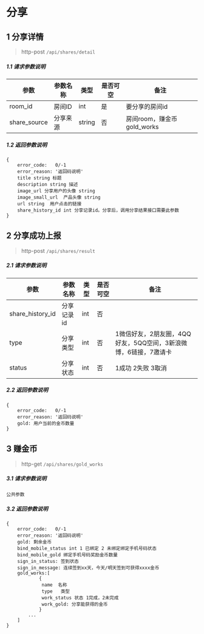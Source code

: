 # 分享

## 1 分享详情

> http-post ```/api/shares/detail```

##### 1.1 请求参数说明

|参数|参数名称|类型|是否可空|备注
|---|---|---|---|---
|room_id|房间ID|int|是|要分享的房间id|
|share_source|分享来源|string|否|房间room，赚金币gold_works|

##### 1.2 返回参数说明
```
{
    error_code:   0/-1  
    error_reason: '返回码说明'    
    title string 标题
    description string 描述
    image_url 分享用户的头像 string
    image_small_url  产品头像 string
    url string  用户点击的链接
    share_history_id int 分享记录id。分享后，调用分享结果接口需要此参数
}
```

## 2 分享成功上报 

> http-post ```/api/shares/result```

##### 2.1 请求参数说明

|参数|参数名称|类型|是否可空|备注
|---|---|---|---|---
|share_history_id|分享记录id|int|否||
|type|分享类型|int|否|1微信好友，2朋友圈，4QQ好友，5QQ空间，3新浪微博，6链接，7邀请卡
|status|分享状态|int|否|1成功 2失败 3取消|

##### 2.2 返回参数说明
```
{
    error_code:   0/-1  
    error_reason: '返回码说明'    
    gold: 用户当前的金币数量
}
```

## 3 赚金币

> http-get ```/api/shares/gold_works```

##### 3.1 请求参数说明

```
公共参数
```

##### 3.2 返回参数说明
```
{
    error_code:   0/-1  
    error_reason: '返回码说明'    
    gold: 剩余金币
    bind_mobile_status int 1 已绑定 2 未绑定绑定手机号码状态
    bind_mobile_gold 绑定手机号码奖励金币数量 
    sign_in_status: 签到状态
    sign_in_message: 连续签到xx天，今天/明天签到可获得xxxx金币
    gold_works:[
            {
             name  名称
             type   类型
             work_status 状态 1完成，2未完成
             work_gold: 分享能获得的金币
            }
        ...
    ]
}
```